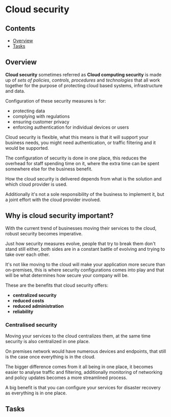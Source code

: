 # Cloud security

<!--TOC_START-->
## Contents
- [Overview](#overview)
- [Tasks](#tasks)

<!--TOC_END-->
## Overview

**Cloud security** sometimes referred as **Cloud computing security** is made up of *sets of policies*, *controls*, *procedures* and *technologies* that all work together for the purpose of protecting cloud based systems, infrastructure and data.

Configuration of these security measures is for:
- protecting data
- complying with regulations
- ensuring customer privacy
- enforcing authentication for individual devices or users

Cloud security is flexible, what this means is that it will support your business needs, you might need authentication, or traffic filtering and it would be supported.

The configuration of security is done in one place, this reduces the overhead for staff spending time on it, where the extra time can be spent somewhere else for the business benefit.

How the cloud security is delivered depends from what is the solution and which cloud provider is used.

Additionally it's not a sole responsibility of the business to implement it, but a joint effort with the cloud provider involved.

## Why is cloud security important?

With the current trend of businesses moving their services to the cloud, robust security becomes imperative.

Just how security measures evolve, people that try to break them don't stand still either, both sides are in a constant battle of evolving and trying to take over each other.

It's not like moving to the cloud will make your application more secure than on-premises, this is where security configurations comes into play and that will be what determines how secure your company will be.

These are the benefits that cloud security offers:
- **centralized security**
- **reduced costs**
- **reduced administration**
- **reliability**

### Centralised security

Moving your services to the cloud centralizes them, at the same time security is also centralized in one place.

On premises network would have numerous devices and endpoints, that still is the case once everything is in the cloud.

The bigger difference comes from it all being in one place, it becomes easier to analyse traffic and filtering, additionally monitoring of networking and policy updates becomes a more streamlined process.

A big benefit is that you can configure your services for disaster recovery as everything is in one place.



## Tasks
